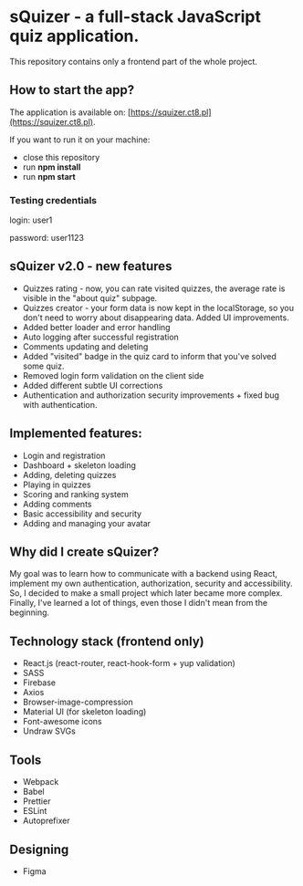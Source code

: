 # sQuizer - a full-stack JavaScript quiz application.

This repository contains only a frontend part of the whole project.

## How to start the app?

The application is available on: [https://squizer.ct8.pl](https://squizer.ct8.pl).

If you want to run it on your machine:
- close this repository
- run **npm install**
- run **npm start**

### Testing credentials
login: user1

password: user1123


## sQuizer v2.0 - new features

- Quizzes rating - now, you can rate visited quizzes, the average rate is visible in the "about quiz" subpage.
- Quizzes creator - your form data is now kept in the localStorage, so you don't need to worry about disappearing data. Added UI improvements.
- Added better loader and error handling
- Auto logging after successful registration
- Comments updating and deleting
- Added "visited" badge in the quiz card to inform that you've solved some quiz.
- Removed login form validation on the client side
- Added different subtle UI corrections
- Authentication and authorization security improvements + fixed bug with authentication.

## Implemented features:
- Login and registration
- Dashboard + skeleton loading
- Adding, deleting quizzes
- Playing in quizzes
- Scoring and ranking system
- Adding comments
- Basic accessibility and security
- Adding and managing your avatar

## Why did I create sQuizer?

My goal was to learn how to communicate with a backend using React, implement my own authentication, authorization, security and accessibility. So, I decided to make a small project which later became more complex. Finally, I've learned a lot of things, even those I didn't mean from the beginning.

## Technology stack (frontend only)
- React.js (react-router, react-hook-form + yup validation)
- SASS
- Firebase
- Axios
- Browser-image-compression
- Material UI (for skeleton loading)
- Font-awesome icons
- Undraw SVGs

## Tools
- Webpack
- Babel
- Prettier
- ESLint
- Autoprefixer

## Designing
- Figma
